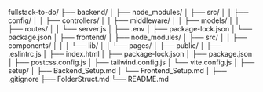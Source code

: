 fullstack-to-do/
├── backend/
│   ├── node_modules/
│   ├── src/
│   │   ├── config/
│   │   ├── controllers/
│   │   ├── middleware/
│   │   ├── models/
│   │   ├── routes/
│   │   └── server.js
│   ├── .env
│   ├── package-lock.json
│   └── package.json
│
├── frontend/
│   ├── node_modules/
│   ├── src/
│   │   ├── components/
│   │   │   └── lib/
│   │   └── pages/
│   ├── public/
│   ├── .eslintrc.js
│   ├── index.html
│   ├── package-lock.json
│   ├── package.json
│   ├── postcss.config.js
│   ├── tailwind.config.js
│   └── vite.config.js
│
├── setup/
│   ├── Backend_Setup.md
│   └── Frontend_Setup.md
│
├── .gitignore
├── FolderStruct.md
└── README.md